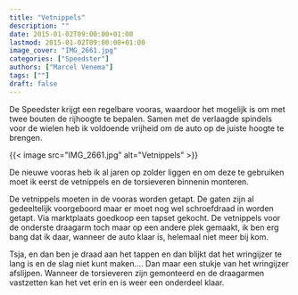 ```yaml
---
title: "Vetnippels"
description: ""
date: 2015-01-02T09:00:00+01:00
lastmod: 2015-01-02T09:00:00+01:00
image_cover: "IMG_2661.jpg"
categories: ["Speedster"]
authors: ["Marcel Venema"] 
tags: [""]
draft: false
---
```


De Speedster krijgt een regelbare vooras, waardoor het mogelijk is om met twee bouten de rijhoogte te bepalen. Samen met de verlaagde spindels voor de wielen heb ik voldoende vrijheid om de auto op de juiste hoogte te brengen.

<!--more-->

{{< image src="IMG_2661.jpg" alt="Vetnippels" >}}

De nieuwe vooras heb ik al jaren op zolder liggen en om deze te gebruiken moet ik eerst de vetnippels en de torsieveren binnenin monteren.

De vetnippels moeten in de vooras worden getapt. De gaten zijn al gedeeltelijk voorgeboord maar er moet nog wel schroefdraad in worden getapt. Via marktplaats goedkoop een tapset gekocht. De vetnippels voor de onderste draagarm toch maar op een andere plek gemaakt, ik ben erg bang dat ik daar, wanneer de auto klaar is, helemaal niet meer bij kom.

Tsja, en dan ben je draad aan het tappen en dan blijkt dat het wringijzer te lang is en de slag niet kunt maken…. Dan maar een stukje van het wringijzer afslijpen. Wanneer de torsieveren zijn gemonteerd en de draagarmen vastzetten kan het vet erin en is weer een onderdeel klaar.

&nbsp;